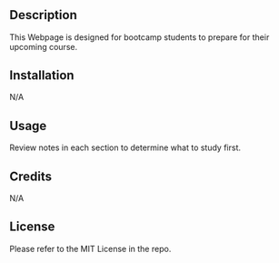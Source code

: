 
# <PreWork Summary Guide>

## Description

This Webpage is designed for bootcamp students to prepare for their upcoming course.


## Installation

N/A

## Usage

Review notes in each section to determine what to study first.

## Credits

N/A

## License


Please refer to the MIT License in the repo.



